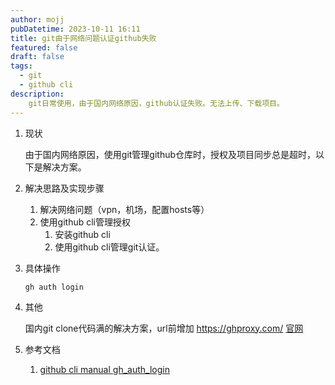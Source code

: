 ```yaml
---
author: mojj 
pubDatetime: 2023-10-11 16:11
title: git由于网络问题认证github失败
featured: false
draft: false
tags:
  - git
  - github cli
description: 
    git日常使用，由于国内网络原因，github认证失败。无法上传、下载项目。
---
```


1. 现状
   
   由于国内网络原因，使用git管理github仓库时，授权及项目同步总是超时，以下是解决方案。

2. 解决思路及实现步骤
   
   1. 解决网络问题（vpn，机场，配置hosts等）
   2. 使用github cli管理授权
      1. 安装github cli
      2. 使用github cli管理git认证。
   
3. 具体操作
   
   ```shell
   gh auth login 
   ```

4. 其他

    国内git clone代码满的解决方案，url前增加 <text>https://ghproxy.com/<text>
    [官网](https://ghproxy.com)

5. 参考文档
   
   1. [github cli manual gh_auth_login](https://cli.github.com/manual/gh_auth_login)

